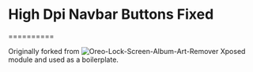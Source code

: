 # High Dpi Navbar Buttons Fixed

==========

Originally forked from ![Oreo-Lock-Screen-Album-Art-Remover](https://github.com/tfae/Oreo-Lock-Screen-Album-Art-Remover) Xposed module and used as a boilerplate.
